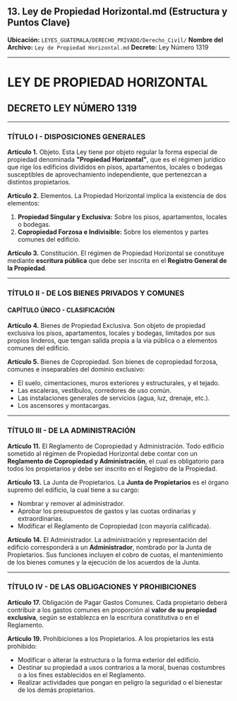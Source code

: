## 13. Ley de Propiedad Horizontal.md (Estructura y Puntos Clave)

**Ubicación:** `LEYES_GUATEMALA/DERECHO_PRIVADO/Derecho_Civil/`
**Nombre del Archivo:** `Ley de Propiedad Horizontal.md`
**Decreto:** Ley Número 1319

---

# LEY DE PROPIEDAD HORIZONTAL
## DECRETO LEY NÚMERO 1319

---

### TÍTULO I - DISPOSICIONES GENERALES

**Artículo 1.** Objeto.
Esta Ley tiene por objeto regular la forma especial de propiedad denominada **"Propiedad Horizontal"**, que es el régimen jurídico que rige los edificios divididos en pisos, apartamentos, locales o bodegas susceptibles de aprovechamiento independiente, que pertenezcan a distintos propietarios.

**Artículo 2.** Elementos.
La Propiedad Horizontal implica la existencia de dos elementos:
1.  **Propiedad Singular y Exclusiva:** Sobre los pisos, apartamentos, locales o bodegas.
2.  **Copropiedad Forzosa e Indivisible:** Sobre los elementos y partes comunes del edificio.

**Artículo 3.** Constitución.
El régimen de Propiedad Horizontal se constituye mediante **escritura pública** que debe ser inscrita en el **Registro General de la Propiedad**.

---

### TÍTULO II - DE LOS BIENES PRIVADOS Y COMUNES

#### CAPÍTULO ÚNICO - CLASIFICACIÓN

**Artículo 4.** Bienes de Propiedad Exclusiva.
Son objeto de propiedad exclusiva los pisos, apartamentos, locales y bodegas, limitados por sus propios linderos, que tengan salida propia a la vía pública o a elementos comunes del edificio.

**Artículo 5.** Bienes de Copropiedad.
Son bienes de copropiedad forzosa, comunes e inseparables del dominio exclusivo:
* El suelo, cimentaciones, muros exteriores y estructurales, y el tejado.
* Las escaleras, vestíbulos, corredores de uso común.
* Las instalaciones generales de servicios (agua, luz, drenaje, etc.).
* Los ascensores y montacargas.

---

### TÍTULO III - DE LA ADMINISTRACIÓN

**Artículo 11.** El Reglamento de Copropiedad y Administración.
Todo edificio sometido al régimen de Propiedad Horizontal debe contar con un **Reglamento de Copropiedad y Administración**, el cual es obligatorio para todos los propietarios y debe ser inscrito en el Registro de la Propiedad.

**Artículo 13.** La Junta de Propietarios.
La **Junta de Propietarios** es el órgano supremo del edificio, la cual tiene a su cargo:
* Nombrar y remover al administrador.
* Aprobar los presupuestos de gastos y las cuotas ordinarias y extraordinarias.
* Modificar el Reglamento de Copropiedad (con mayoría calificada).

**Artículo 14.** El Administrador.
La administración y representación del edificio corresponderá a un **Administrador**, nombrado por la Junta de Propietarios. Sus funciones incluyen el cobro de cuotas, el mantenimiento de los bienes comunes y la ejecución de los acuerdos de la Junta.

---

### TÍTULO IV - DE LAS OBLIGACIONES Y PROHIBICIONES

**Artículo 17.** Obligación de Pagar Gastos Comunes.
Cada propietario deberá contribuir a los gastos comunes en proporción al **valor de su propiedad exclusiva**, según se establezca en la escritura constitutiva o en el Reglamento.

**Artículo 19.** Prohibiciones a los Propietarios.
A los propietarios les está prohibido:
* Modificar o alterar la estructura o la forma exterior del edificio.
* Destinar su propiedad a usos contrarios a la moral, buenas costumbres o a los fines establecidos en el Reglamento.
* Realizar actividades que pongan en peligro la seguridad o el bienestar de los demás propietarios.
